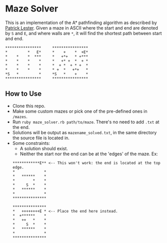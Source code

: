 # Maze Solver

This is an implementation of the A* pathfinding algorithm as described by [Patrick Lester](http://www.policyalmanac.org/games/aStarTutorial.htm). Given a maze in ASCII where the start and end are denoted by `S` and `E`, and where walls are `*`, it will find the shortest path between start and end.

```
****************     ****************
*         *   E*     *    +    *  +E*
*    *    *  ***     *   +*+   * +***
*    *    *    *     *   +* +  *  + *
*    *    *    *     *  + *  + * +  *
*    *    *    *     * +  *   +*+   *
*S   *         *     *S   *    +    *
****************     ****************
```

## How to Use

* Clone this repo.
* Make some custom mazes or pick one of the pre-defined ones in `/mazes`.
* Run `ruby maze_solver.rb path/to/maze`. There's no need to add `.txt` at the end.
* Solutions will be output as `mazename_solved.txt`, in the same directory the source file is located in.
* Some constraints:
  * A solution should exist.
  * Neither the start nor the end can be at the 'edges' of the maze. Ex:
  ```
  ************E** <-- This won't work: the end is located at the top edge.
  *             *
  *   ******    *
  *        *    *
  *     S  *    *
  *   ******    *
  *             *
  ***************

  ***************
  *   ++++++++E * <-- Place the end here instead.
  *  +******    *
  *   ++   *    *
  *     S  *    *
  *   ******    *
  *             *
  ***************
  ```

